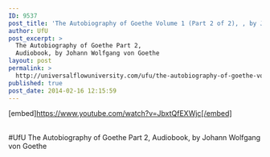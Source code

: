 ```yaml
---
ID: 9537
post_title: 'The Autobiography of Goethe Volume 1 (Part 2 of 2), , by Johann Wolfgang von Goethe #UfU'
author: UfU
post_excerpt: >
  The Autobiography of Goethe Part 2,
  Audiobook, by Johann Wolfgang von Goethe
layout: post
permalink: >
  http://universalflowuniversity.com/ufu/the-autobiography-of-goethe-volume-1-part-2-of-2-by-johann-wolfgang-von-goethe-ufu/
published: true
post_date: 2014-02-16 12:15:59
---
```

[embed]https://www.youtube.com/watch?v=JbxtQfEXWjc[/embed]</br></br>
<p>#UfU The Autobiography of Goethe Part 2, Audiobook, by Johann Wolfgang von Goethe </p>
